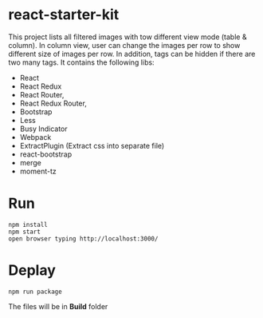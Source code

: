# react-starter-kit

This project lists all filtered images with tow different view mode (table & column).
In column view, user can change the images per row to show different size of images 
per row. In addition, tags can be hidden if there are two many tags. 
It contains the following libs:

* React
* React Redux
* React Router,
* React Redux Router, 
* Bootstrap
* Less
* Busy Indicator
* Webpack
* ExtractPlugin (Extract css into separate file)
* react-bootstrap
* merge
* moment-tz

# Run

```
npm install
npm start
open browser typing http://localhost:3000/
```

# Deplay

```
npm run package
```

The files will be in **Build** folder